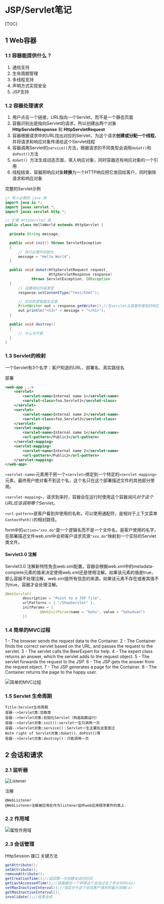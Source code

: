 # JSP/Servlet笔记

[TOC]

## 1 Web容器

### 1.1 容器能提供什么？

1. 通信支持
2. 生命周期管理
3. 多线程支持
4. 声明方式实现安全
5. JSP支持

### 1.2 容器处理请求

1. 用户点击一个链接，URL指向一个Servlet，而不是一个静态页面
2. 容器识别出是指向Servlet的请求，所以创建出两个对象**HttpServletResponse** 和 **HttpServletRequest** 
3. 容器根据请求中的URL找出对应的Servlet，为这个请求**创建或分配一个线程**，并将请求和响应对象传递给这个Servlet线程
4. 容器调用Servlet的`service()`方法，根据请求的不同类型会调用`doGet()`和`doPost()`方法
5. `doGet() `方法生成动态页面，填入响应对象，同时容器还有响应对象的一个引用
6. 线程结束，容器把响应对象**转换**为一个HTTP响应把它发回给客户，同时删除请求和响应对象

完整的Servlet示例

```java
// 导入必需的 java 库
import java.io.*;
import javax.servlet.*;
import javax.servlet.http.*;

// 扩展 HttpServlet 类
public class HelloWorld extends HttpServlet {
 
  private String message;

  public void init() throws ServletException
  {
      // 执行必需的初始化
      message = "Hello World";
  }

  public void doGet(HttpServletRequest request,
                    HttpServletResponse response)
            throws ServletException, IOException
  {
      // 设置响应内容类型
      response.setContentType("text/html");

      // 实际的逻辑是在这里
      PrintWriter out = response.getWriter();//在servlet从容器中拿到的响应对象中可以获取一个PrintWriter
      out.println("<h1>" + message + "</h1>");
  }
  
  public void destroy()
  {
      // 什么也不做
  }
}
```

### 1.3 Servlet的映射

一个Servlet有3个名字：客户知道的URL、部署名、真实路径名

部署

```xml
<web-app ...>
	<servlet>
		<servlet-name>Internal name 1</servlet-name>
		<servlet-class>foo.Servlet1</servlet-class>
	</servlet>
  	<servlet>
		<servlet-name>Internal name 2</servlet-name>
		<servlet-class>foo.Servlet2</servlet-class>
	</servlet>
	<servlet-mapping>
		<servlet-name>Internal name 1</servlet-name>
		<url-pattern>/Public1</url-pattern>
	</servlet-mapping>
	<servlet-mapping>
		<servlet-name>Internal name 2</servlet-name>
		<url-pattern>/Public2</url-pattern>
	</servlet-mapping>
</web-app>
```

`<servlet-name>`元素用于把一个`<servlet>`绑定到一个特定的`<servlet-mapping>`元素，最终用户绝对看不到这个名，这个名只在这个部署描述文件的其他部分使用。

`<servlet-mapping>`，请求到来时，容器会在运行时使用这个容器询问*对于这个URL应该调用哪个Servlet*。

`<url-pattern>`是客户看到并使用的名称，可以使用通配符，是相对于上下文菜单`ContextPath()`的相对路径。

form中的`action="xxx.do"`是一个逻辑名而不是一个文件名，是客户使用的名字，在部署描述文件web.xml中会把客户请求资源`"xxx.do"`映射到一个实际的Servlet类文件。

#### Servlet3.0 注解

Servlet3.0 注解新特性免去web.xml配置，容器会根据web.xml中的metadata-complete元素的值来决定使用web.xml还是使用注解。如果该元素的值是true，那么容器不处理注解，web.xml是所有信息的来源。如果该元素不存在或者其值不为true，容器才会处理注解。

```java
@WebServlet(
		description = "Point to a JSP file", 
		urlPatterns = { "/ShowServlet" }, 
		initParams = { 
				@WebInitParam(name = "kehu", value = "kehuduan")
		})
```



### 1.4 简单的MVC过程

1 - The browser sends the request data to the Container.
2 - The Container finds the correct servlet based on the URL, and passes the request to the servlet.
3 - The servlet calls the BeerExpert for help.
4 - The expert class returns an answer, which the servlet adds to the request object.
5 - The servlet forwards the request to the JSP.
6 - The JSP gets the answer from the request object.
7 - The JSP generates a page for the Container.
8 - The Container returns the page to the happy user.

![简单的MVC过程](简单的MVC过程.png) 

### 1.5 Servlet 生命周期

```sequence
Title:Servlet生命周期
容器-->Servlet类:加载类
容器-->Servlet对象:初始化Servlet（构造函数运行）
容器-->Servlet对象:init():servlet一生只调用一次
容器-->Servlet对象:service()：Servlet一生主要在这里度过
Note right of Servlet对象:doGet()、doPost()等
容器-->Servlet对象:destroy()：只能调用一次
```

## 2 会话和请求

### 2.1 监听器

![Listener](Listener.png)

注解

```
@WebListener 
@WebListener注解被应用在作为listener监听web应用程序事件的类上.
```



### 2.2 作用域

![属性作用域](属性作用域.png)

### 2.3 会话管理

HttpSession 接口  关键方法

```java
getAttribute();
setAttribute();
removeAttribute();
getCreationTime();//返回第一次创建会话的时间
getLastAccessedTime();//容器最后一个获得这个会话过去了多长时间(ms)
setMaxInactiveInterval();//指定对于这个会话客户请求的最大间隔(s)
getMaxInactiveInterval();
invalidate();//结束会话
```

